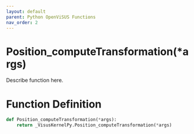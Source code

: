 ```yaml
---
layout: default
parent: Python OpenViSUS Functions
nav_order: 2
---
```


# Position_computeTransformation(*args)

Describe function here.

# Function Definition

```python
def Position_computeTransformation(*args):
    return _VisusKernelPy.Position_computeTransformation(*args)

```